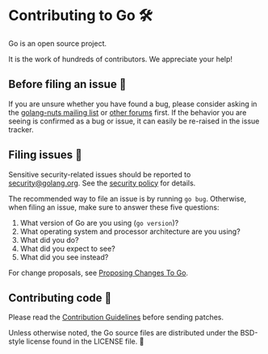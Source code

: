# Contributing to Go 🛠️

Go is an open source project.

It is the work of hundreds of contributors. We appreciate your help!

## Before filing an issue 🤔

If you are unsure whether you have found a bug, please consider asking in the [golang-nuts mailing
list](https://groups.google.com/forum/#!forum/golang-nuts) or [other forums](https://golang.org/help/) first. If
the behavior you are seeing is confirmed as a bug or issue, it can easily be re-raised in the issue tracker.

## Filing issues 🚀

Sensitive security-related issues should be reported to [security@golang.org](mailto:security@golang.org).
See the [security policy](https://golang.org/security) for details.

The recommended way to file an issue is by running `go bug`.
Otherwise, when filing an issue, make sure to answer these five questions:

1. What version of Go are you using (`go version`)?
2. What operating system and processor architecture are you using?
3. What did you do?
4. What did you expect to see?
5. What did you see instead?

For change proposals, see [Proposing Changes To Go](https://go.dev/s/proposal-process).

## Contributing code 📝

Please read the [Contribution Guidelines](https://golang.org/doc/contribute.html) before sending patches.

Unless otherwise noted, the Go source files are distributed under
the BSD-style license found in the LICENSE file. 📜
